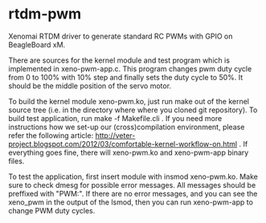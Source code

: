 rtdm-pwm
========

Xenomai RTDM driver to generate standard RC PWMs with GPIO on BeagleBoard xM.

There are sources for the kernel module and test program which is implemented in xeno-pwm-app.c. This program changes pwm duty cycle from 0 to 100% with 10% step and finally sets the duty cycle to 50%. It should be the middle position of the servo motor.

To build the kernel module xeno-pwm.ko, just run make out of the kernel source tree (i.e. in the directory where where you cloned git repository). To build test application, run make -f Makefile.cli . If you need more instructions how we set-up our (cross)compilation environment, please refer the following article: http://veter-project.blogspot.com/2012/03/comfortable-kernel-workflow-on.html . If everything goes fine, there will xeno-pwm.ko and xeno-pwm-app binary files.

To test the application, first insert module with insmod xeno-pwm.ko. Make sure to check dmesg for possible error messages. All messages should be preffixed with "PWM:". If there are no error messages, and you can see the xeno_pwm in the output of the lsmod, then you can run xeno-pwm-app to change PWM duty cycles.
